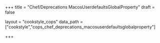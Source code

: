 +++
title = "Chef/Deprecations MacosUserdefaultsGlobalProperty"
draft = false

layout = "cookstyle_cops"
data_path = ["cookstyle","cops_chef_deprecations_macosuserdefaultsglobalproperty"]

+++

<!-- The content of this page is automatically generated from the
cops_chef_deprecations_macosuserdefaultsglobalproperty.yml file in github.com/chef/cookstyle/blob/master/docs-chef-io/data/cookstyle/. -->
